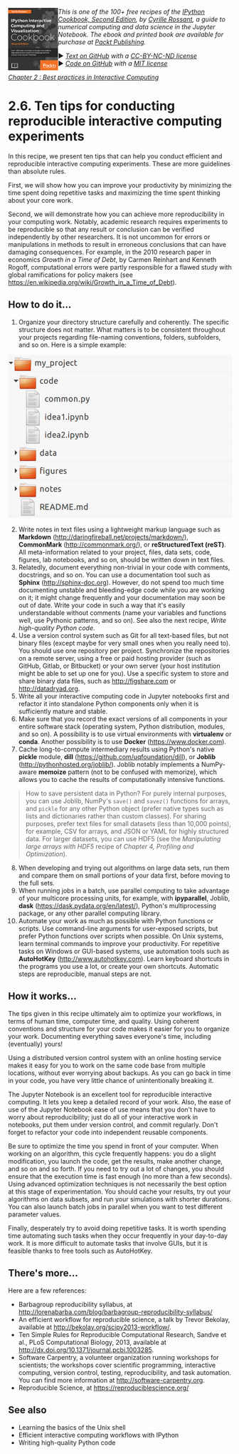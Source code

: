 <a href="https://github.com/ipython-books/cookbook-2nd"><img src="../cover-cookbook-2nd.png" align="left" alt="IPython Cookbook, Second Edition" height="140" /></a> *This is one of the 100+ free recipes of the [IPython Cookbook, Second Edition](https://github.com/ipython-books/cookbook-2nd), by [Cyrille Rossant](http://cyrille.rossant.net), a guide to numerical computing and data science in the Jupyter Notebook. The ebook and printed book are available for purchase at [Packt Publishing](https://www.packtpub.com/big-data-and-business-intelligence/ipython-interactive-computing-and-visualization-cookbook-second-e).*

▶ *[Text on GitHub](https://github.com/ipython-books/cookbook-2nd) with a [CC-BY-NC-ND license](https://creativecommons.org/licenses/by-nc-nd/3.0/us/legalcode)*  
▶ *[Code on GitHub](https://github.com/ipython-books/cookbook-2nd-code) with a [MIT license](https://opensource.org/licenses/MIT)*

[*Chapter 2 : Best practices in Interactive Computing*](./)

# 2.6. Ten tips for conducting reproducible interactive computing experiments

In this recipe, we present ten tips that can help you conduct efficient and reproducible interactive computing experiments. These are more guidelines than absolute rules.

First, we will show how you can improve your productivity by minimizing the time spent doing repetitive tasks and maximizing the time spent thinking about your core work.

Second, we will demonstrate how you can achieve more reproducibility in your computing work. Notably, academic research requires experiments to be reproducible so that any result or conclusion can be verified independently by other researchers. It is not uncommon for errors or manipulations in methods to result in erroneous conclusions that can have damaging consequences. For example, in the 2010 research paper in economics *Growth in a Time of Debt*, by Carmen Reinhart and Kenneth Rogoff, computational errors were partly responsible for a flawed study with global ramifications for policy makers (see https://en.wikipedia.org/wiki/Growth_in_a_Time_of_Debt).

## How to do it...

1. Organize your directory structure carefully and coherently. The specific structure does not matter. What matters is to be consistent throughout your projects regarding file-naming conventions, folders, subfolders, and so on. Here is a simple example:

![File structure](images/folder.png)

2. Write notes in text files using a lightweight markup language such as **Markdown** (http://daringfireball.net/projects/markdown/), **CommonMark** (http://commonmark.org/), or **reStructuredText (reST)**. All meta-information related to your project, files, data sets, code, figures, lab notebooks, and so on, should be written down in text files.
3. Relatedly, document everything non-trivial in your code with comments, docstrings, and so on. You can use a documentation tool such as **Sphinx** (http://sphinx-doc.org). However, do not spend too much time documenting unstable and bleeding-edge code while you are working on it; it might change frequently and your documentation may soon be out of date. Write your code in such a way that it's easily understandable without comments (name your variables and functions well, use Pythonic patterns, and so on). See also the next recipe, *Write high-quality Python code*.
4. Use a version control system such as Git for all text-based files, but not binary files (except maybe for very small ones when you really need to). You should use one repository per project. Synchronize the repositories on a remote server, using a free or paid hosting provider (such as GitHub, Gitlab, or Bitbucket) or your own server (your host institution might be able to set up one for you). Use a specific system to store and share binary data files, such as http://figshare.com or http://datadryad.org.
5. Write all your interactive computing code in Jupyter notebooks first and refactor it into standalone Python components only when it is sufficiently mature and stable.
6. Make sure that you record the exact versions of all components in your entire software stack (operating system, Python distribution, modules, and so on). A possibility is to use virtual environments with **virtualenv** or **conda**. Another possibility is to use **Docker** (https://www.docker.com).
7. Cache long-to-compute intermediary results using Python's native **pickle** module, **dill** (https://github.com/uqfoundation/dill), or **Joblib** (http://pythonhosted.org/joblib/). Joblib notably implements a NumPy-aware **memoize** pattern (not to be confused with memorize), which allows you to cache the results of computationally intensive functions.

> How to save persistent data in Python? For purely internal purposes, you can use Joblib, NumPy's `save()` and `savez()` functions for arrays, and `pickle` for any other Python object (prefer native types such as lists and dictionaries rather than custom classes). For sharing purposes, prefer text files for small datasets (less than 10,000 points), for example, CSV for arrays, and JSON or YAML for highly structured data. For larger datasets, you can use HDF5 (see the *Manipulating large arrays with HDF5* recipe of *Chapter 4, Profiling and Optimization*).

8. When developing and trying out algorithms on large data sets, run them and compare them on small portions of your data first, before moving to the full sets.
9. When running jobs in a batch, use parallel computing to take advantage of your multicore processing units, for example, with **ipyparallel**, Joblib, **dask** (https://dask.pydata.org/en/latest/), Python's multiprocessing package, or any other parallel computing library.
10. Automate your work as much as possible with Python functions or scripts. Use command-line arguments for user-exposed scripts, but prefer Python functions over scripts when possible. On Unix systems, learn terminal commands to improve your productivity. For repetitive tasks on Windows or GUI-based systems, use automation tools such as **AutoHotKey** (http://www.autohotkey.com). Learn keyboard shortcuts in the programs you use a lot, or create your own shortcuts. Automatic steps are reproducible, manual steps are not.

## How it works...

The tips given in this recipe ultimately aim to optimize your workflows, in terms of human time, computer time, and quality. Using coherent conventions and structure for your code makes it easier for you to organize your work. Documenting everything saves everyone's time, including (eventually) yours!

Using a distributed version control system with an online hosting service makes it easy for you to work on the same code base from multiple locations, without ever worrying about backups. As you can go back in time in your code, you have very little chance of unintentionally breaking it.

The Jupyter Notebook is an excellent tool for reproducible interactive computing. It lets you keep a detailed record of your work. Also, the ease of use of the Jupyter Notebook ease of use means that you don't have to worry about reproducibility; just do all of your interactive work in notebooks, put them under version control, and commit regularly. Don't forget to refactor your code into independent reusable components.

Be sure to optimize the time you spend in front of your computer. When working on an algorithm, this cycle frequently happens: you do a slight modification, you launch the code, get the results, make another change, and so on and so forth. If you need to try out a lot of changes, you should ensure that the execution time is fast enough (no more than a few seconds). Using advanced optimization techniques is not necessarily the best option at this stage of experimentation. You should cache your results, try out your algorithms on data subsets, and run your simulations with shorter durations. You can also launch batch jobs in parallel when you want to test different parameter values.

Finally, desperately try to avoid doing repetitive tasks. It is worth spending time automating such tasks when they occur frequently in your day-to-day work. It is more difficult to automate tasks that involve GUIs, but it is feasible thanks to free tools such as AutoHotKey.

## There's more...

Here are a few references:

* Barbagroup reproducibility syllabus, at http://lorenabarba.com/blog/barbagroup-reproducibility-syllabus/
* An efficient workflow for reproducible science, a talk by Trevor Bekolay, available at http://bekolay.org/scipy2013-workflow/.
* Ten Simple Rules for Reproducible Computational Research, Sandve et al., PLoS Computational Biology, 2013, available at http://dx.doi.org/10.1371/journal.pcbi.1003285.
* Software Carpentry, a volunteer organization running workshops for scientists; the workshops cover scientific programming, interactive computing, version control, testing, reproducibility, and task automation. You can find more information at http://software-carpentry.org.
* Reproducible Science, at https://reproduciblescience.org/

## See also

* Learning the basics of the Unix shell
* Efficient interactive computing workflows with IPython
* Writing high-quality Python code
